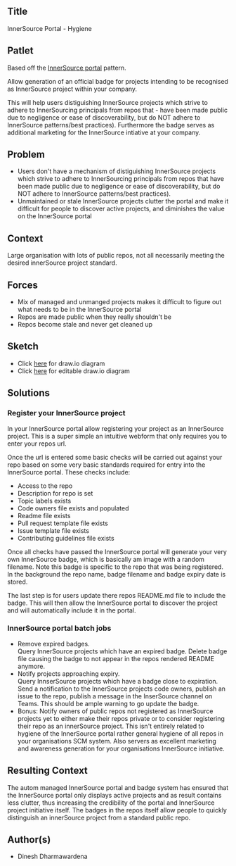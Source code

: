 ## Title

InnerSource Portal - Hygiene

## Patlet

Based off the [InnerSource portal](https://github.com/InnerSourceCommons/InnerSourcePatterns/blob/master/innersource-portal.md) pattern.

Allow generation of an official badge for projects intending to be recognised as InnerSource project within your company.

This will help users distiguishing InnerSource projects which strive to adhere to InnerSourcing principals from repos that - have been made public due to negligence or ease of discoverability, but do NOT adhere to InnerSource patterns/best practices). Furthermore the badge serves as additional marketing for the InnerSource intiative at your company.

## Problem

- Users don't have a mechanism of distiguishing InnerSource projects which strive to adhere to InnerSourcing principals from repos that have been made public due to negligence or ease of discoverability, but do NOT adhere to InnerSource patterns/best practices).
- Unmaintained or stale InnerSource projects clutter the portal and make it difficult for people to discover active projects, and diminishes the value on the InnerSource portal

## Context

Large organisation with lots of public repos, not all necessarily meeting the desired innerSource project standard.

## Forces

- Mix of managed and unmanged projects makes it difficult to figure out what needs to be in the InnerSource portal
- Repos are made public when they really shouldn't be
- Repos become stale and never get cleaned up

## Sketch


- Click [here](https://www.draw.io/?lightbox=1&highlight=0000ff&edit=_blank&layers=1&nav=1&title=Untitled%20Diagram.drawio#R7V1Zl5s4Fv41fiwfdsxjLanunpN0MqnMdOcpB4NsqwOIZqmlf%2F1oQRgt2Dg2xjUp55yUEULgu%2Bne716JmX2bPv9ShPnmA4pBMrOM%2BHlm380sy%2FR8G%2F8hLS%2BsxTIck7WsCxg3vbYND%2FAf0DQaTWsNY1AKHSuEkgrmYmOEsgxEldAWFgV6ErutUCLeNQ%2FXQGl4iMJEbf0DxtWGtS5cY9v%2BK4DrDb%2BzaTRn0pB3bhrKTRijp06T%2FW5m3xYIVexb%2BnwLEkI9Thd23X3P2fbBCpBVQy64WWYf%2FduH%2BvG%2F%2Fv3HX%2B9v%2Fp18ubsyLZ%2BN8xgmdfOTZ5aX4BFvVggPjJ%2B7emmI4f1dI37iqqSsusYdTC9%2F3p7E39bk701YRRt89l9oWfIR8cOxQVmXhi7t%2BFaB6iwG5HlNfPppAyvwkIcROfuE5Qu3bao0aU7HYblp%2B5Jh78MUJkTOfgXJI6hgFDYnGqny8WFZFeg7uEUJKugt7cU1%2BYfPPIKCXJJcJ3Cd4XMVyttHJOfAcy%2FdzZabWA8ASkFVvOAu%2FAKHyzLXAbNRiqetQFlcbDYdYfIWDXPCRojX7eBbPuMvDasPYLunMP03rD7FA6oLTG3L%2BISKKkwU%2FnSoz8n1PlyC5BMqYQURIdsSVRVKcYewoWOEyQQwsW8S0vMmjL6vKZs7PFjRTy8PGM%2B49lk6LhrGwrg3CLthkuhGbpXP6EqOwc7k5Oelz2tiwuYQlf4cYnNSzp9gRi86hRTIQuDoZMBVZcDklubkMmArMvAZ5ISRiD53FqZAEQCRFaaokAfReA6%2FgOfqtyyvKx1DHfpp9FdgNPng9mWN5SwjY5ATgp4vdsiBzqZwSU3AqjoRs11LYLZpOHNX4bdpaXTedEdit6Ow%2B6FeprDaY4QH8VdH1Q5DTI1mevSjsxOqLNyRf6ostEw9BccCiWO2qfCLey4Cu8ay0KapUc81LAmNsHKCJ%2Fx%2F0dFXiYkVVYwu9wqAZ%2BxwSTsQfuQIZhV9avdm5hLyhnWFyoZjOsb0WGfMdpitv5ADImWnYYdjcYVpGOKr%2FDAdjf5YY5lLU2cvW4YQVuzQJEJwPKVu0BpleM5ElFiEyH%2BBqnpp1ITQX%2BQZGxHEiosq0RHflc3cO2b8Rr6rsFiDap9roDKmAElYwUfxQXREbi79RMSr4wRZztxzfMNdLCzbtQJrIbpEwWLOTjim6XuO54g3YD%2BvGVNiZPuQR%2FBW9YduNyD6XpKIIYQJ5qHMW8KUh%2BZwy9l329abo7kPnmH1J7kcqwI7%2BtoMRr7fPXcPXvhBhinBLnIWC97wtXt2eyE9Eq78BAqIiUnUnTaeUABN55wCeF0U4UunQ2PteuVzYZiCQF6ZUjAl9betnf3xF%2FYEJxVTbtt0YpqHZTmJkG4Fzj1E3KaQLOZzn9y2eZbo2puBPch6KQP5thQoWtJA7BeOZwZVHxEbhBUq0hn5iSyGXxY8fO%2B6H%2FK5qJFLeUbcoHRZl%2FuD%2BxP4EL4teRBaH9zW%2BBCL0XwIVyGwqrNZfE1wK%2BJ5JVipYdSncIK6bbVvfIXzBuobkyeVQR36uxry87ZjXQ5RmexA4upQrfSkcRxpnJGVkotIR2b%2BKLDuqDp31fqhRl0k%2BvPLkAgA9mqwU8Mi%2FF29wHMONcHFGX0f%2Fr0j4wN8n8k0w3EHqkaf7TpS5hcy1OgMm4pOJaz2QmPgDkSTLRFNxg54JF6whXcV0PkOlnlCHb8IxUSCywzmOSA3rpB2EoNZlNS0K8y2%2BvP53fXdh3fzNB6KXJ9BJQSI%2BxbzEdLI83fwJKItXkd9roy5YbiiDrnWbi3CByOGAfbgONTaObuTH8YxmiOVxl%2BISuMa5iClOTTItd3FPOh8FoPmkUMjGceQ7tpQSRuZbK%2Fmw6PVqgSj2AZPtQ3%2FrgHlKZ1nSJDNZ57XMeEMSTqZ1mn1p02C7tWfY4OdozxdX%2FVaOLMpi0nImoGwgNn6Av0MfxQ%2F46LFxTemFJdARTamlAYRcTOPNgL%2BVEwdB8z1HRH8cv1hIdGhU5lpBOLM7FnnQNnUzIuQHJc9SJ4rl9vvwipchqUmidpkQ6OXBGJ5LfajIUsm2O%2BXbUObRv9YV3gUMDsZbGIaTk%2Fg3IVNdOUKwVjWQVOjEqxWthfE3nJpWfOcTCI9RI5RVKf0px9M5JMQUw7IXC0KpctkeWOlFq3g9ZJTglotXy2jOC8xbXXmejXElOHmxWJqYqpe41td0sh1SUYgZdptHv5OWJqk5tq%2FYhHALaI46KPF1177YPsiPzSlKKYONx%2Bt9MHW1oiGKSEBdXpgum4bsmVJSVNEsy5ox%2F0jTLJspoMBCdeuGroTHLAlPfnlxDpelcw8kpMZKlJsBxg%2BKOKHpBiV3k6CBjdVRUqGrwkprHtI5Ig52vPnl3%2FmEbYN5ESL9rHn5GjfxM%2FenVEu9Rm7DvB%2BlHffKNKvY9Nop7Mga2FSCfeCOiPRd3FHg3gXx%2BrvvlXCnb31KLFqmXaCunvK6rwT2Rsea7cwpcbeLM6ZJnV8hXKvOPg%2FNaTDUzr7yx160q%2FngXQcdQ7%2FBWC9DKv%2BmVvk4R6f%2BEDaH1dLIMXEbYnHvnJebzQd8d50ZJ%2FoD9ER90gd6cnD2phCvJjRN9xAtLByKcLIJQTOYkpZufSMymBZsSeFyB21OOuhQsX%2FgTG1AnPo6ojxzGkwqTk9QEU6BZdBEMzEDBRdMnNwle8kWje0UoZhQpNpnVqxx7UO3yCMwyp8vYpnT%2B7F8FUJHfL%2Bp2wWVLC1FSxBTGNaEfvJC%2FQXWfArUx%2BxhMhtux6YS3gHfsP%2F7slT3qyLMIZgey5DJJWi4njtBX04ngDd7cUg9WiSAjpJYtKVBnrc%2FGhyy7DM2a9dwWfyHAp8GD6VzrwATC9%2Fi8jzEFiMfRN71WWDCxwPMUtwfaBGlt5ZxU1d53EHElDxisjLmQOsgZNAWxF8uSUI3tB4dVr%2FylOzYq1skHLsixGNH5MM%2BzVLxtHVssdJhopktJIhVa6pKx467NR5AqKMnNMZMB1X8gYMTZ5f5w2Mhvt5aoij0FOe15Z5ms0r7M4W30osRwRezTvuLb4rzEvQ8Xi7CpZIE3TBfuSQlKC0aFzrdQzi0kHFe%2BIwHUbplrHwtiOxjHbVSruYXRxhvIpR01T5f6Egl65q%2BoSVYTvt0n47OxThMI1jg60fqvPyTREfc85Q5WXyjPblg2Jj1pueuDKRFwIOkLRpy5PVqp0HkJFpPEMVXGEykRmBFCmrdX0rVMwOqWJ%2BPR6A6wRDgbjRfAC%2Bz8ObD9BXkf1z%2BQC%2B6nz3aCpd4JUhghSJBQB5vUxgNGsXd6EnUvvxivXU96b21P03T12Qz59dS9t68NfpqV%2BAh7XT%2BO33u4Z6%2BMGkNSH%2B276D09f3uo7q4525vtfvXya%2BMQXW95QP%2BrodR%2F9kH9Vj31sbSUd%2Fan56p%2F5RucV7VACyGQqeqWryN6Ysx0NCuoY2JdYVk4TsRlvi2QVUtGg5jGEOSxg1YUICm14lBQ5j4pMAWJcpIocVSHM6JswiGMO4pha%2BJv9hSWapR7qgnd6bJiLDdRaS2yTw7zqc7ykQxc2Exj3r2NUKRVHmmwRZV9x5zozVQuMGdyZXRlt9iVCEZXuVUAXZwDgG2Q85Wv6JVIU7MXy1mTlwpc5ohdeLvfaSJUFVZ%2Fa118Ar%2B%2F%2B5%2FsDNe8ZjRv9OyW9G681oXYrR0szuWqMlBwen05O3yf1NTy5fT7ypJ%2FdgANK5bzO4oQQ8NBYfELAOTgkM3S2O7YejMvA8u8VJpXGBKY0wdA8gaceChSeNc%2FDWCKeHajjnLj7xNUECKxgMpPh6aT3TfilD8FcZrIjpZwhYsZ0aulv9ixvDh8sSJXUFrovooRM0tEfWee276Uka7PsqSG7xIi%2FBgHhjMUmtHf6KanL38JFM7WRaF3ITc9W7Ibsx3mJ%2FA8a0KjYNvzM%2Fg7okeQEf2XIq4lPot4PsVtHCZqOvg%2BppBdCqectOJ4zsTkaiWPku%2BdfnZMjw1zrKrXlel5tv3bzOtxIUj5Bo7E1OUwY7kwF92GCKvQ9qxaRUgBzQtv0aB%2Bc97UZdnr7XUPxQuucgZLYRZ0OTmeXbJQipBOsk06EYfLcbpI%2BfSQjUKPuTLn%2BnyOlb3fcF1X0Hwf6M5VkrvwM1KG0WGizJO8KYfdQaRBVbe5O0C5I0ee%2FOQGcozypqTRGdIGtfihpPwzGdzNMUVhUtQLhnC6LJiIQib5J2yZJmmbZYpei51vSiNukq8AuP5Zoaw7PUvR7Jxv7Uwm5Ys7Nttq1DTUkMgPkdxlFYEu%2FuEZKgI0IJRRupi02ONyE2MD07xmuqrWZNsVXVWrWoY9UMsukhacROIjF4H%2B%2Feffzj93efH2Z8kVUfhKuAmnvxywFJrYEu%2F4AqAUlSeyW619iI0dOshRb3xgaNnvfaJmNOAmDBOp1ma2x8ZykPZ3m84QxVRZZa%2FHfsdvJMtD6HsKR7vpdlLe39fjH7veut7IQLA6czz5335U5innVi%2BJOjbdJbUVxPt4eDrfOGRsPbTENFRbX7BRqshL%2BBE2hWEVuCmVrLrwHkOmAcJhZ4Yt2bofZia%2FJodBoFWVnTXB%2FF5%2FAkUcGsBm1Jc5jn%2BLG4kao2QB1eXzX3htydB7nrXcvyk0F3pub9YT%2B9nZS33OBLGqezkpqXkA22khtq4ZYAMH8pRY%2FU0w%2F1K6X6LeGbsZrMWPW9lO2nM1a6MiXZWDXSA9OQOLw3mjp0Efbai5YNCDPpza45BqYFxJrnuRP3tI3izKAV5Cv6WoFmT1u2RdE9rSzHf2t4BcoSZEQb7wkT7795Lm40rQXdZHXCEh3TkHckMLXrEX1VGsd7DbfmbRCnCUF%2FYXVelDvY8YwwV0JKDWZ2VWuas1dxMoeTv1%2Fz4qLVE%2BxVcoGhKkdqfviVl%2BMuoFfSbbtfXux6ix3dR1pvr3l58WkU6eH2Az73%2BQDwpn3%2FAlY%2BspsbM%2B57Nmqb0CzKPuTA97H8wOpPfFggQt0t64nb9AHFgPT4Hw%3D%3D) for draw.io diagram
- Click [here](https://www.draw.io/?title=Untitled%20Diagram.drawio#R7V1Zl5s4Fv41fiwfdsxjLanunpN0MqnMdOcpB4NsqwOIZqmlf%2F1oQRgt2Dg2xjUp55yUEULgu%2Bne716JmX2bPv9ShPnmA4pBMrOM%2BHlm380sy%2FR8G%2F8hLS%2BsxTIck7WsCxg3vbYND%2FAf0DQaTWsNY1AKHSuEkgrmYmOEsgxEldAWFgV6ErutUCLeNQ%2FXQGl4iMJEbf0DxtWGtS5cY9v%2BK4DrDb%2BzaTRn0pB3bhrKTRijp06T%2FW5m3xYIVexb%2BnwLEkI9Thd23X3P2fbBCpBVQy64WWYf%2FduH%2BvG%2F%2Fv3HX%2B9v%2Fp18ubsyLZ%2BN8xgmdfOTZ5aX4BFvVggPjJ%2B7emmI4f1dI37iqqSsusYdTC9%2F3p7E39bk701YRRt89l9oWfIR8cOxQVmXhi7t%2BFaB6iwG5HlNfPppAyvwkIcROfuE5Qu3bao0aU7HYblp%2B5Jh78MUJkTOfgXJI6hgFDYnGqny8WFZFeg7uEUJKugt7cU1%2BYfPPIKCXJJcJ3Cd4XMVyttHJOfAcy%2FdzZabWA8ASkFVvOAu%2FAKHyzLXAbNRiqetQFlcbDYdYfIWDXPCRojX7eBbPuMvDasPYLunMP03rD7FA6oLTG3L%2BISKKkwU%2FnSoz8n1PlyC5BMqYQURIdsSVRVKcYewoWOEyQQwsW8S0vMmjL6vKZs7PFjRTy8PGM%2B49lk6LhrGwrg3CLthkuhGbpXP6EqOwc7k5Oelz2tiwuYQlf4cYnNSzp9gRi86hRTIQuDoZMBVZcDklubkMmArMvAZ5ISRiD53FqZAEQCRFaaokAfReA6%2FgOfqtyyvKx1DHfpp9FdgNPng9mWN5SwjY5ATgp4vdsiBzqZwSU3AqjoRs11LYLZpOHNX4bdpaXTedEdit6Ow%2B6FeprDaY4QH8VdH1Q5DTI1mevSjsxOqLNyRf6ostEw9BccCiWO2qfCLey4Cu8ay0KapUc81LAmNsHKCJ%2Fx%2F0dFXiYkVVYwu9wqAZ%2BxwSTsQfuQIZhV9avdm5hLyhnWFyoZjOsb0WGfMdpitv5ADImWnYYdjcYVpGOKr%2FDAdjf5YY5lLU2cvW4YQVuzQJEJwPKVu0BpleM5ElFiEyH%2BBqnpp1ITQX%2BQZGxHEiosq0RHflc3cO2b8Rr6rsFiDap9roDKmAElYwUfxQXREbi79RMSr4wRZztxzfMNdLCzbtQJrIbpEwWLOTjim6XuO54g3YD%2BvGVNiZPuQR%2FBW9YduNyD6XpKIIYQJ5qHMW8KUh%2BZwy9l329abo7kPnmH1J7kcqwI7%2BtoMRr7fPXcPXvhBhinBLnIWC97wtXt2eyE9Eq78BAqIiUnUnTaeUABN55wCeF0U4UunQ2PteuVzYZiCQF6ZUjAl9betnf3xF%2FYEJxVTbtt0YpqHZTmJkG4Fzj1E3KaQLOZzn9y2eZbo2puBPch6KQP5thQoWtJA7BeOZwZVHxEbhBUq0hn5iSyGXxY8fO%2B6H%2FK5qJFLeUbcoHRZl%2FuD%2BxP4EL4teRBaH9zW%2BBCL0XwIVyGwqrNZfE1wK%2BJ5JVipYdSncIK6bbVvfIXzBuobkyeVQR36uxry87ZjXQ5RmexA4upQrfSkcRxpnJGVkotIR2b%2BKLDuqDp31fqhRl0k%2BvPLkAgA9mqwU8Mi%2FF29wHMONcHFGX0f%2Fr0j4wN8n8k0w3EHqkaf7TpS5hcy1OgMm4pOJaz2QmPgDkSTLRFNxg54JF6whXcV0PkOlnlCHb8IxUSCywzmOSA3rpB2EoNZlNS0K8y2%2BvP53fXdh3fzNB6KXJ9BJQSI%2BxbzEdLI83fwJKItXkd9roy5YbiiDrnWbi3CByOGAfbgONTaObuTH8YxmiOVxl%2BISuMa5iClOTTItd3FPOh8FoPmkUMjGceQ7tpQSRuZbK%2Fmw6PVqgSj2AZPtQ3%2FrgHlKZ1nSJDNZ57XMeEMSTqZ1mn1p02C7tWfY4OdozxdX%2FVaOLMpi0nImoGwgNn6Av0MfxQ%2F46LFxTemFJdARTamlAYRcTOPNgL%2BVEwdB8z1HRH8cv1hIdGhU5lpBOLM7FnnQNnUzIuQHJc9SJ4rl9vvwipchqUmidpkQ6OXBGJ5LfajIUsm2O%2BXbUObRv9YV3gUMDsZbGIaTk%2Fg3IVNdOUKwVjWQVOjEqxWthfE3nJpWfOcTCI9RI5RVKf0px9M5JMQUw7IXC0KpctkeWOlFq3g9ZJTglotXy2jOC8xbXXmejXElOHmxWJqYqpe41td0sh1SUYgZdptHv5OWJqk5tq%2FYhHALaI46KPF1177YPsiPzSlKKYONx%2Bt9MHW1oiGKSEBdXpgum4bsmVJSVNEsy5ox%2F0jTLJspoMBCdeuGroTHLAlPfnlxDpelcw8kpMZKlJsBxg%2BKOKHpBiV3k6CBjdVRUqGrwkprHtI5Ig52vPnl3%2FmEbYN5ESL9rHn5GjfxM%2FenVEu9Rm7DvB%2BlHffKNKvY9Nop7Mga2FSCfeCOiPRd3FHg3gXx%2BrvvlXCnb31KLFqmXaCunvK6rwT2Rsea7cwpcbeLM6ZJnV8hXKvOPg%2FNaTDUzr7yx160q%2FngXQcdQ7%2FBWC9DKv%2BmVvk4R6f%2BEDaH1dLIMXEbYnHvnJebzQd8d50ZJ%2FoD9ER90gd6cnD2phCvJjRN9xAtLByKcLIJQTOYkpZufSMymBZsSeFyB21OOuhQsX%2FgTG1AnPo6ojxzGkwqTk9QEU6BZdBEMzEDBRdMnNwle8kWje0UoZhQpNpnVqxx7UO3yCMwyp8vYpnT%2B7F8FUJHfL%2Bp2wWVLC1FSxBTGNaEfvJC%2FQXWfArUx%2BxhMhtux6YS3gHfsP%2F7slT3qyLMIZgey5DJJWi4njtBX04ngDd7cUg9WiSAjpJYtKVBnrc%2FGhyy7DM2a9dwWfyHAp8GD6VzrwATC9%2Fi8jzEFiMfRN71WWDCxwPMUtwfaBGlt5ZxU1d53EHElDxisjLmQOsgZNAWxF8uSUI3tB4dVr%2FylOzYq1skHLsixGNH5MM%2BzVLxtHVssdJhopktJIhVa6pKx467NR5AqKMnNMZMB1X8gYMTZ5f5w2Mhvt5aoij0FOe15Z5ms0r7M4W30osRwRezTvuLb4rzEvQ8Xi7CpZIE3TBfuSQlKC0aFzrdQzi0kHFe%2BIwHUbplrHwtiOxjHbVSruYXRxhvIpR01T5f6Egl65q%2BoSVYTvt0n47OxThMI1jg60fqvPyTREfc85Q5WXyjPblg2Jj1pueuDKRFwIOkLRpy5PVqp0HkJFpPEMVXGEykRmBFCmrdX0rVMwOqWJ%2BPR6A6wRDgbjRfAC%2Bz8ObD9BXkf1z%2BQC%2B6nz3aCpd4JUhghSJBQB5vUxgNGsXd6EnUvvxivXU96b21P03T12Qz59dS9t68NfpqV%2BAh7XT%2BO33u4Z6%2BMGkNSH%2B276D09f3uo7q4525vtfvXya%2BMQXW95QP%2BrodR%2F9kH9Vj31sbSUd%2Fan56p%2F5RucV7VACyGQqeqWryN6Ysx0NCuoY2JdYVk4TsRlvi2QVUtGg5jGEOSxg1YUICm14lBQ5j4pMAWJcpIocVSHM6JswiGMO4pha%2BJv9hSWapR7qgnd6bJiLDdRaS2yTw7zqc7ykQxc2Exj3r2NUKRVHmmwRZV9x5zozVQuMGdyZXRlt9iVCEZXuVUAXZwDgG2Q85Wv6JVIU7MXy1mTlwpc5ohdeLvfaSJUFVZ%2Fa118Ar%2B%2F%2B5%2FsDNe8ZjRv9OyW9G681oXYrR0szuWqMlBwen05O3yf1NTy5fT7ypJ%2FdgANK5bzO4oQQ8NBYfELAOTgkM3S2O7YejMvA8u8VJpXGBKY0wdA8gaceChSeNc%2FDWCKeHajjnLj7xNUECKxgMpPh6aT3TfilD8FcZrIjpZwhYsZ0aulv9ixvDh8sSJXUFrovooRM0tEfWee276Uka7PsqSG7xIi%2FBgHhjMUmtHf6KanL38JFM7WRaF3ITc9W7Ibsx3mJ%2FA8a0KjYNvzM%2Fg7okeQEf2XIq4lPot4PsVtHCZqOvg%2BppBdCqectOJ4zsTkaiWPku%2BdfnZMjw1zrKrXlel5tv3bzOtxIUj5Bo7E1OUwY7kwF92GCKvQ9qxaRUgBzQtv0aB%2Bc97UZdnr7XUPxQuucgZLYRZ0OTmeXbJQipBOsk06EYfLcbpI%2BfSQjUKPuTLn%2BnyOlb3fcF1X0Hwf6M5VkrvwM1KG0WGizJO8KYfdQaRBVbe5O0C5I0ee%2FOQGcozypqTRGdIGtfihpPwzGdzNMUVhUtQLhnC6LJiIQib5J2yZJmmbZYpei51vSiNukq8AuP5Zoaw7PUvR7Jxv7Uwm5Ys7Nttq1DTUkMgPkdxlFYEu%2FuEZKgI0IJRRupi02ONyE2MD07xmuqrWZNsVXVWrWoY9UMsukhacROIjF4H%2B%2Feffzj93efH2Z8kVUfhKuAmnvxywFJrYEu%2F4AqAUlSeyW619iI0dOshRb3xgaNnvfaJmNOAmDBOp1ma2x8ZykPZ3m84QxVRZZa%2FHfsdvJMtD6HsKR7vpdlLe39fjH7veut7IQLA6czz5335U5innVi%2BJOjbdJbUVxPt4eDrfOGRsPbTENFRbX7BRqshL%2BBE2hWEVuCmVrLrwHkOmAcJhZ4Yt2bofZia%2FJodBoFWVnTXB%2FF5%2FAkUcGsBm1Jc5jn%2BLG4kao2QB1eXzX3htydB7nrXcvyk0F3pub9YT%2B9nZS33OBLGqezkpqXkA22khtq4ZYAMH8pRY%2FU0w%2F1K6X6LeGbsZrMWPW9lO2nM1a6MiXZWDXSA9OQOLw3mjp0Efbai5YNCDPpza45BqYFxJrnuRP3tI3izKAV5Cv6WoFmT1u2RdE9rSzHf2t4BcoSZEQb7wkT7795Lm40rQXdZHXCEh3TkHckMLXrEX1VGsd7DbfmbRCnCUF%2FYXVelDvY8YwwV0JKDWZ2VWuas1dxMoeTv1%2Fz4qLVE%2BxVcoGhKkdqfviVl%2BMuoFfSbbtfXux6ix3dR1pvr3l58WkU6eH2Az73%2BQDwpn3%2FAlY%2BspsbM%2B57Nmqb0CzKPuTA97H8wOpPfFggQt0t64nb9AHFgPT4Hw%3D%3D) for editable draw.io diagram


## Solutions

### Register your InnerSource project

In your InnerSource portal allow registering your project as an InnerSource project. This is a super simple an intuitive webform that only requires you to enter your repos url.

Once the url is entered some basic checks will be carried out against your repo based on some very basic standards required for entry into the InnerSource portal. These checks include:

- Access to the repo
- Description for repo is set
- Topic labels exists
- Code owners file exists and populated
- Readme file exists
- Pull request template file exists
- Issue template file exists
- Contributing guidelines file exists

Once all checks have passed the InnerSource portal will generate your very own InnerSource badge, which is basically am image with a random filename. Note this badge is specific to the repo that was being registered. In the background the repo name, badge filename and badge expiry date is stored.

The last step is for users update there repos README.md file to include the badge. This will then allow the InnerSource portal to discover the project and will automatically include it in the portal.

### InnerSource portal batch jobs

- Remove expired badges.  
Query InnerSource projects which have an expired badge. Delete badge file causing the badge to not appear in the repos rendered README anymore.
- Notify projects approaching expiry.  
Query InnserSource projects which have a badge close to expiration. Send a notification to the InnerSource projects code owners, publish an issue to the repo, publish a message in the InserSource channel on Teams. This should be ample warning to go update the badge.
- Bonus: Notify owners of public repos not registered as InnerSource projects yet to either make their repos private or to consider registering their repo as an innerSource project. This isn't entirely related to hygiene of the InnerSource portal rather general hygiene of all repos in your organisations SCM system. Also servers as excellent marketing and awareness generation for your organisations InnerSource initiative.

## Resulting Context

The autom managed InnerSource portal and badge system has ensured that the InnerSource portal only displays active projects and as result contains less clutter, thus increasing the credibility of the portal and InnerSource project initiative itself. The badges in the repos itself allow people to quickly distinguish an innerSource project from a standard public repo.

## Author(s)

- Dinesh Dharmawardena


